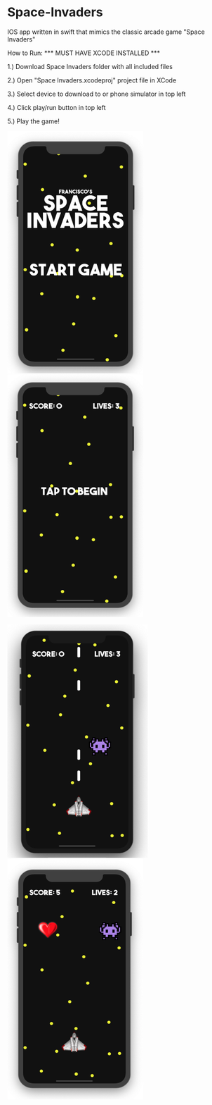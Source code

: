 # Space-Invaders
IOS app written in swift that mimics the classic arcade game "Space Invaders"

How to Run: *** MUST HAVE XCODE INSTALLED ***

1.) Download Space Invaders folder with all included files

2.) Open "Space Invaders.xcodeproj" project file in XCode

3.) Select device to download to or phone simulator in top left

4.) Click play/run button in top left 

5.) Play the game!

<img src = "images/main_menu.png" width = "310" height = "550">  <img src = "images/begin.png" width = "310" height = "550">

<img src = "images/shooting.png" width = "320" height = "530">  <img src = "images/life_enemy.png" width = "310" height = "545">
